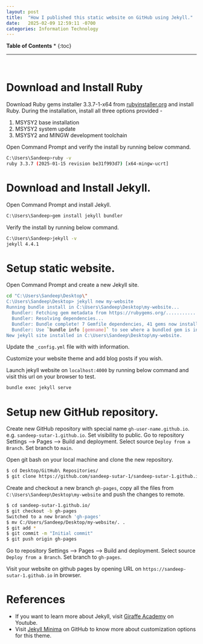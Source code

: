 ```yaml
---
layout: post
title:  "How I published this static website on GitHub using Jekyll."
date:   2025-02-09 12:59:11 -0700
categories: Information Technology
---
```


__Table of Contents__
* 
{:toc}

---
<BR>

# Download and Install Ruby
Download Ruby gems installer 3.3.7-1-x64 from [rubyinstaller.org](https://rubyinstaller.org/downloads/) and install Ruby. 
During the installation, install all three options provided - 
1. MSYSY2 base installation
2. MSYSY2 system update
3. MSYSY2 and MINGW development toolchain

Open Command Prompt and verify the install by running below command.
```BASH
C:\Users\Sandeep>ruby -v
ruby 3.3.7 (2025-01-15 revision be31f993d7) [x64-mingw-ucrt]
```

# Download and Install Jekyll.
Open Command Prompt and install Jekyll.
```BASH
C:\Users\Sandeep>gem install jekyll bundler
```

Verify the install by running below command.
```BASH
C:\Users\Sandeep>jekyll -v
jekyll 4.4.1
```

# Setup static website.
Open Command Prompt and create a new Jekyll site.
```BASH
cd "C:\Users\Sandeep\Desktop\"
C:\Users\Sandeep\Desktop> jekyll new my-website
Running bundle install in C:\Users\Sandeep\Desktop\my-website... 
  Bundler: Fetching gem metadata from https://rubygems.org/...........
  Bundler: Resolving dependencies...
  Bundler: Bundle complete! 7 Gemfile dependencies, 41 gems now installed.
  Bundler: Use `bundle info [gemname]` to see where a bundled gem is installed.
New jekyll site installed in C:\Users\Sandeep\Desktop\my-website. 
```
Update the `_config.yml` file with with information.

Customize your website theme and add blog posts if you wish.

Launch jekyll website on `localhost:4000` by running below command and visit this url on your browser to test.
```BASH
bundle exec jekyll serve
```

# Setup new GitHub repository.
Create new GitHub repository with special name `gh-user-name.github.io`. e.g. `sandeep-sutar-1.github.io`.
Set visibility to public.
Go to repository Settings --> Pages --> Build and deployment. Select source `Deploy from a Branch`. Set branch to `main`.

Open git bash on your local machine and clone the new repository.
```BASH
$ cd Desktop/GitHub\ Repositories/
$ git clone https://github.com/sandeep-sutar-1/sandeep-sutar-1.github.io.git
```

Create and checkout a new branch `gh-pages`, copy all the files from `C:\Users\Sandeep\Desktop\my-website` and push the changes to remote.
```BASH
$ cd sandeep-sutar-1.github.io/
$ git checkout -b gh-pages
Switched to a new branch 'gh-pages'
$ mv C:/Users/Sandeep/Desktop/my-website/. .
$ git add *
$ git commit -m "Initial commit"
$ git push origin gh-pages
```

Go to repository Settings --> Pages --> Build and deployment. Select source `Deploy from a Branch`. Set branch to `gh-pages`.

Visit your website on github pages by opening URL on `https://sandeep-sutar-1.github.io` in browser.

# References
- If you want to learn more about Jekyll, visit [Giraffe Academy](https://www.youtube.com/playlist?list=PLLAZ4kZ9dFpOPV5C5Ay0pHaa0RJFhcmcB) on Youtube.
- Visit [Jekyll Minima](https://github.com/jekyll/minima/blob/master/README.md) on GitHub to know more about customization options for this theme.